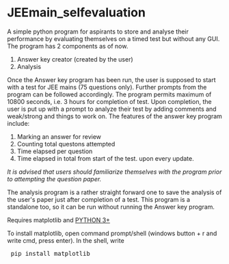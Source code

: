 # JEEmain_selfevaluation
A simple python program for aspirants to store and analyse their performance by evaluating themselves on a timed test but without any GUI.
The program has 2 components as of now. 
  1. Answer key creator (created by the user)
  2. Analysis

Once the Answer key program has been run, the user is supposed to start with a test for JEE mains (75 questions only).
Further prompts from the program can be followed accordingly.
The program permits maximum of 10800 seconds, i.e. 3 hours for completion of test. Upon completion, the user is put up with a prompt to analyze their test by adding comments and weak/strong and things to work on.
The features of the answer key program include:
   1. Marking an answer for review
   2. Counting total questons attempted
   3. Time elapsed per question
   4. Time elapsed in total from start of the test.
upon every update.

*It is advised that users should familiarize themselves with the program prior to attempting the question paper.*

The analysis program is a rather straight forward one to save the analysis of the user's paper just after completion of a test.
This program is a standalone too, so it can be run without running the Answer key program.

Requires matplotlib and [PYTHON 3+](https://www.python.org/)

To install matplotlib, open command prompt/shell (windows button + r and write cmd, press enter). In the shell, write
<pre> pip install matplotlib </pre>
